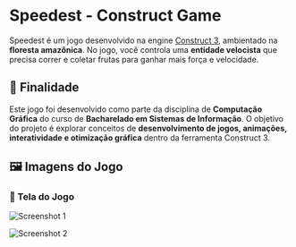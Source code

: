 # Speedest - Construct Game

Speedest é um jogo desenvolvido na engine [Construct 3](https://www.construct.net/en), ambientado na **floresta amazônica**. No jogo, você controla uma **entidade velocista** que precisa correr e coletar frutas para ganhar mais força e velocidade.

## 🎯 Finalidade

Este jogo foi desenvolvido como parte da disciplina de **Computação Gráfica** do curso de **Bacharelado em Sistemas de Informação**. O objetivo do projeto é explorar conceitos de **desenvolvimento de jogos, animações, interatividade e otimização gráfica** dentro da ferramenta Construct 3.

## 🖼️ Imagens do Jogo

### 📌 Tela do Jogo
![Screenshot 1](https://github.com/user-attachments/assets/3eca508b-b07f-44b4-a7de-1376b21dfbcb)

![Screenshot 2](https://github.com/user-attachments/assets/234640f8-0372-43cf-be7b-2116785949c3)

